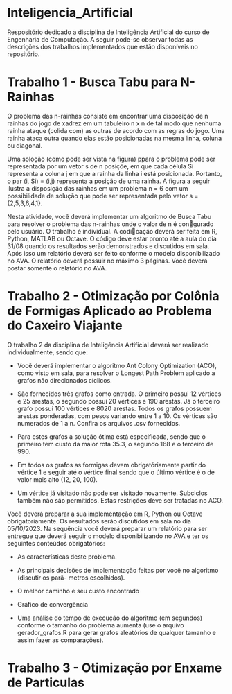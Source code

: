 # Inteligencia_Artificial
Respositório dedicado a disciplina de Inteligência Artificial do curso de Engenharia de Computação. A seguir
pode-se observar todas as descrições dos trabalhos implementados que estão disponíveis no repositório.

# Trabalho 1 - Busca Tabu para N-Rainhas

O problema das n-rainhas consiste em encontrar uma disposição de n rainhas do jogo de xadrez em um tabuleiro
n x n de tal modo que nenhuma rainha ataque (colida com) as outras de acordo com as regras do jogo. Uma rainha
ataca outra quando elas estão posicionadas na mesma linha, coluna ou diagonal.

Uma soloção (como pode ser vista na figura) ppara o problema pode ser representada por um vetor s de n posiçõe,
em que cada célula Si representa a coluna j em que a rainha da linha i está posicionada. Portanto, o par 
(i, Si) = (i,j) representa a posição de uma rainha. A figura a seguir ilustra a disposição das rainhas em um 
problema n = 6 com um possibilidade de solução que pode ser representada pelo vetor s = {2,5,3,6,4,1}.


Nesta atividade, você deverá implementar um algoritmo de Busca Tabu para resolver o
problema das n-rainhas onde o valor de n é congurado pelo usuário. O trabalho é individual.
A codicação deverá ser feita em R, Python, MATLAB ou Octave. O código deve estar pronto
até a aula do dia 31/08 quando os resultados serão demonstrados e discutidos em sala. Após isso
um relatório deverá ser feito conforme o modelo disponibilizado no AVA. O relatório deverá
possuir no máximo 3 páginas. Você deverá postar somente o relatório no AVA.


# Trabalho 2 - Otimização por Colônia de Formigas Aplicado ao Problema do Caxeiro Viajante

O trabalho 2 da disciplina de Inteligência Artificial deverá ser realizado individualmente,
sendo que:

  - Você deverá implementar o algoritmo Ant Colony Optimization (ACO), como visto em sala, para resolver o 
  Longest Path Problem aplicado a grafos não direcionados cíclicos.

  - São fornecidos três grafos como entrada. O primeiro possui 12 vértices e 25 arestas, o segundo possui 20 vértices
  e 190 arestas. Já o terceiro grafo possui 100 vértices e 8020 arestas. Todos os grafos possuem arestas 
  ponderadas, com pesos variando entre 1 a 10. Os vértices são numerados de 1 a n. Confira os arquivos .csv fornecidos.
  
  - Para estes grafos a solução ótima está especificada, sendo que o primeiro tem custo da maior rota 35.3, o
  segundo 168  e o terceiro de 990.
  
  - Em todos os grafos as formigas devem obrigatóriamente partir do vértice 1 e seguir até o vértice final sendo
  que o último vértice é o de valor mais alto (12, 20, 100).
  
  - Um vértice já visitado não pode ser visitado novamente. Subciclos também não são permitidos. Estas restrições
  deve ser tratadas no ACO.
  

Você deverá preparar a sua implementação em R, Python ou Octave obrigatoriamente. Os
resultados serão discutidos em sala no dia 05/10/2023. Na sequência você deverá preparar um
relatório para ser entregue que deverá seguir o modelo disponibilizando
no AVA e ter os seguintes conteúdos obrigatórios:

  - As características deste problema.
  
  - As principais decisões de implementação feitas por você no algoritmo (discutir os parâ-
  metros escolhidos).
  
  - O melhor caminho e seu custo encontrado
  
  - Gráfico de convergência 
  
  - Uma análise do tempo de execução do algoritmo (em segundos) conforme o tamanho
  do problema aumenta (use o arquivo gerador_grafos.R para gerar grafos aleatórios de
  qualquer tamanho e assim fazer as comparações).


# Trabalho 3 - Otimização por Enxame de Particulas
